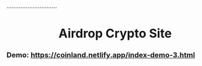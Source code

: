 .............................
<h1 style="text-align: center">
    Airdrop Crypto Site
</h1>
<h3>
    Demo: <a href="https://coinland.netlify.app/index-demo-3.html"> https://coinland.netlify.app/index-demo-3.html</a>
</h3>
